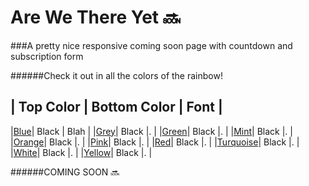 Are We There Yet 🔜 
================

###A pretty nice responsive coming soon page with countdown and subscription form

######Check it out in all the colors of the rainbow!

| Top Color | Bottom Color | Font |
------------------------------------
|[Blue](http://htmlpreview.github.io/?https://github.com/roachhd/are-we-there-yet/blob/master/blue.html)| Black | Blah |
|[Grey](http://htmlpreview.github.io/?https://github.com/roachhd/are-we-there-yet/blob/master/gray.html)| Black |. |
|[Green](http://htmlpreview.github.io/?https://github.com/roachhd/are-we-there-yet/blob/master/green.html)| Black |. |
|[Mint](http://htmlpreview.github.io/?https://github.com/roachhd/are-we-there-yet/blob/master/mint.html)| Black |. |
|[Orange](http://htmlpreview.github.io/?https://github.com/roachhd/are-we-there-yet/blob/master/orange.html)| Black |. |
|[Pink](http://htmlpreview.github.io/?https://github.com/roachhd/are-we-there-yet/blob/master/pink.html)| Black |. |
|[Red](http://htmlpreview.github.io/?https://github.com/roachhd/are-we-there-yet/blob/master/red.html)| Black |. |
|[Turquoise](http://htmlpreview.github.io/?https://github.com/roachhd/are-we-there-yet/blob/master/turquoise.html)| Black |. |
|[White](http://htmlpreview.github.io/?https://github.com/roachhd/are-we-there-yet/blob/master/white.html)| Black |. |
|[Yellow](http://htmlpreview.github.io/?https://github.com/roachhd/are-we-there-yet/blob/master/yellow.html)| Black |.  |

######COMING SOON 🔜





